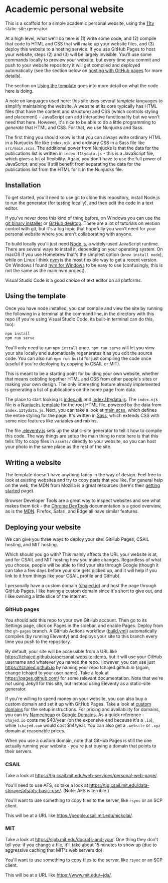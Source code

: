 # Academic personal website

This is a scaffold for a simple academic personal website, using the
[11ty](https://www.11ty.dev/) static-site generator.

At a high level, what we'll do here is (1) write some code, and (2) compile that
code to HTML and CSS that will make up your website files, and (3) deploy this
website to a hosting service. If you use GitHub Pages to host your website,
steps (2) and (3) will be largely invisible. You'll use some commands locally to
preview your website, but every time you commit and push to your website
repository it will get compiled and deployed automatically (see the section
below on [hosting with GitHub pages](#github-pages) for more details).

The section on [Using the template](#using-the-template) goes into more detail
on what the code here is doing.

A note on languages used here: this site uses several _template_ languages to
simplify maintaining the website. A website at its core typically has HTML files
(that have the content and structure) and CSS (which controls styling and
placement) - JavaScript can add interactive functionality but we won't need that
here. However, it's nice to be able to do a little programming to _generate_
that HTML and CSS. For that, we use Nunjucks and Sass.

The first thing you should know is that you can always write ordinary HTML in a
Nunjucks file like `index.njk`, and ordinary CSS in a Sass file like
`src/main.scss`. The additional power from Nunjucks is that the data for the
publications list is written in `index.11tydata.js` - this is a JavaScript file,
which gives a lot of flexibility. Again, you don't have to use the full power of
JavaScript, and you'll still benefit from separating the data for the
publications list from the HTML for it in the Nunjucks file.

## Installation

To get started, you'll need to use git to clone this repository, install Node.js
to run the generator (for testing locally), and then edit the code in a text
editor.

If you've never done this kind of thing before, on Windows you can use the [git
binary installer](https://git-scm.com/download/win) or [GitHub
desktop](https://desktop.github.com/). There are a lot of tutorials on version
control with git, but it's a big topic that hopefully you won't need for your
personal website where you aren't collaborating with anyone.

To build locally you'll just need [Node.js](https://nodejs.org/en/), a
widely-used JavaScript runtime. There are several ways to install it, depending
on your operating system. On macOS if you use Homebrew that's the simplest
option (`brew install node`), while on Linux I think
[nvm](https://github.com/nvm-sh/nvm) is the most flexible way to get a recent
version. On Windows I found [nvm for
Windows](https://github.com/coreybutler/nvm-windows) to be easy to use
(confusingly, this is not the same as the main nvm project).

Visual Studio Code is a good choice of text editor on all platforms.

## Using the template

Once you have node installed, you can compile and view the site by running the
following in a terminal at the command line, in the directory with this repo (if
you're using Visual Studio Code, its built-in terminal can do this, too):

```sh
npm install
npm run serve
```

You'll only need to run `npm install` once. `npm run serve` will let you view
your site locally and automatically regenerates it as you edit the source code.
You can also run `npm run build` for just compiling the code once (useful if
you're deploying by copying to CSAIL or MIT).

This is meant to be a starting point for building your own website, whether that
means cobbling together HTML and CSS from other people's sites or making your
own design. The only interesting feature already implemented is generating a
list of publications on the home page from data.

The place to start looking is [index.njk](index.njk) and
[index.11tydata.js](index.11tydata.js). The `index.njk` file is a [Nunjucks
template](https://mozilla.github.io/nunjucks/templating.html) for the root HTML
file, powered by the data from `index.11tydata.js`. Next, you can take a look at
[main.scss](src/main.scss), which defines the entire styling for the page. It's
written in [Sass](https://sass-lang.com/documentation), which extends CSS with
some nice features like variables and mixins.

The file [.eleventy.js](.eleventy.js) sets up the static-site generator to tell
it how to compile this code. The way things are setup the main thing to note
here is that this tells 11ty to copy files in `assets/` directly to your website, so
you can host your photo in the same place as the rest of the site.

## Writing a website

The template doesn't have anything fancy in the way of design. Feel free to look
at existing websites and try to copy parts that you like. For general help on
the web, the MDN from Mozilla is a great resources (here's their [getting
started](https://developer.mozilla.org/en-US/docs/Learn/Getting_started_with_the_web/Installing_basic_software)
page).

Browser Developer Tools are a great way to inspect websites and see what makes
them tick - the [Chrome
DevTools](https://developer.chrome.com/docs/devtools/overview/) documentation is
a good overview, as is the
[MDN](https://developer.mozilla.org/en-US/docs/Learn/Common_questions/What_are_browser_developer_tools).
Firefox, Safari, and Edge all have similar features.

## Deploying your website

We can give you three ways to deploy your site: GitHub Pages, CSAIL hosting, and
MIT hosting.

Which should you go with? This mainly affects the URL your website is at, and
for CSAIL and MIT hosting how you make changes. Regardless of what you choose,
people will be able to find your site through Google (though it can take a few
days before your site gets picked up, and it will help if you link to it from
things like your CSAIL profile and GitHub).

I personally have a custom domain ([chajed.io](https://www.chajed.io)) and host
the page through GitHub Pages. I like having a custom domain since it's short to
give out, and I like owning a little slice of the internet.

### GitHub pages

You should add this repo to your own GitHub account. Then go to its Settings
page, click on Pages in the sidebar, and enable Pages. Deploy from the
`gh-pages` branch. A GitHub Actions workflow
([build.yml](.github/workflows/build.yml)) automatically compiles (by running Eleventy) and deploys
your site to this branch every time you push to the repository.

By default, your site will be accessible from a URL like
https://tchajed.github.io/personal-website-demo, but it will use your GitHub
username and whatever you named the repo. However, you can use just
https://tchajed.github.io by naming your repo tchajed.github.io (again, change
tchajed to your user name). Take a look at https://pages.github.com/ for some
relevant documentation. Note that we're _not_ using Jekyll for this site, but
instead using Eleventy as a static-site generator.

If you're willing to spend money on your website, you can also buy a custom
domain and set it up with GitHub Pages. Take a look at [custom
domains](https://docs.github.com/en/pages/configuring-a-custom-domain-for-your-github-pages-site/about-custom-domains-and-github-pages)
for the setup instructions. For pricing and availability for domains, you can
try [Namecheap](https://www.namecheap.com/) or [Google
Domains](https://domains.google/). As a quick reference - `chajed.io` costs me
$40/year (on the expensive end because it's a `.io`), while `tchajed.com` would
cost $14/year. You can also get a `.website` or `.xyz` domain at reasonable prices.

When you use a custom domain, note that GitHub Pages is still the one actually
running your website - you're just buying a domain that points to their servers.

### CSAIL

Take a look at https://tig.csail.mit.edu/web-services/personal-web-page/.

You'll need to use AFS, so take a look at
https://tig.csail.mit.edu/data-storage/afs/afs-basic-use/. (Note: AFS is terrible.)

You'll want to use something to copy files to the server, like `rsync` or an SCP
client.

This will be at a URL like https://people.csail.mit.edu/nickolai/.

### MIT

Take a look at https://sipb.mit.edu/doc/afs-and-you/. One thing they don't tell
you: if you change a file, it'll take about 15 minutes to show up (due to
aggressive caching that MIT's web servers do).

You'll want to use something to copy files to the server, like `rsync` or an SCP
client.

This will be at a URL like https://www.mit.edu/~jda/.
